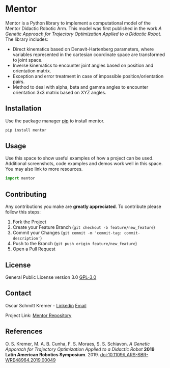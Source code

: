 # Mentor

Mentor is a Python library to implement a computational model of the Mentor Didactic Robotic Arm. This model was first published in the work *A Genetic Approach for Trajectory Optimization Applied to a Didactic Robot*. The library includes:

* Direct kinematics based on Denavit-Hartenberg parameters, where variables represented in the cartesian coordinate space are transformed to joint space.
* Inverse kinematics to encounter joint angles based on position and orientation matrix.
* Exception and error treatment in case of impossible position/orientation pairs.
* Method to deal with alpha, beta and gamma angles to encounter orientation 3x3 matrix based on XYZ angles.

## Installation

Use the package manager [pip](https://pip.pypa.io/en/stable/) to install mentor.

```bash
pip install mentor
```

## Usage

Use this space to show useful examples of how a project can be used. Additional screenshots, code examples and demos work well in this space. You may also link to more resources.


```python
import mentor

```

## Contributing

Any contributions you make are **greatly appreciated**. To contribute please follow this steps:

1. Fork the Project
2. Create your Feature Branch (`git checkout -b feature/new_feature`)
3. Commit your Changes (`git commit -m 'commit-tag: commit-description'`)
4. Push to the Branch (`git push origin feature/new_feature`)
5. Open a Pull Request

## License
General Public License version 3.0 [GPL-3.0](https://choosealicense.com/licenses/gpl-3.0/)

## Contact

Oscar Schmitt Kremer - [Linkedin](https://www.linkedin.com/in/oscar-kremer/) [Email](oscar.s.kremer@hotmail.com)

Project Link: [Mentor Repository](https://github.com/oscarkremer/mentor)

## References

O. S. Kremer, M. A. B. Cunha, F. S. Moraes, S. S. Schiavon. *A Genetic Apporach for Trajectory Optimization Applied to a Didactic Robot* **2019 Latin American Robotics Symposium**. 2019.
[doi:10.1109/LARS-SBR-WRE48964.2019.00049](doi:10.1109/LARS-SBR-WRE48964.2019.00049)